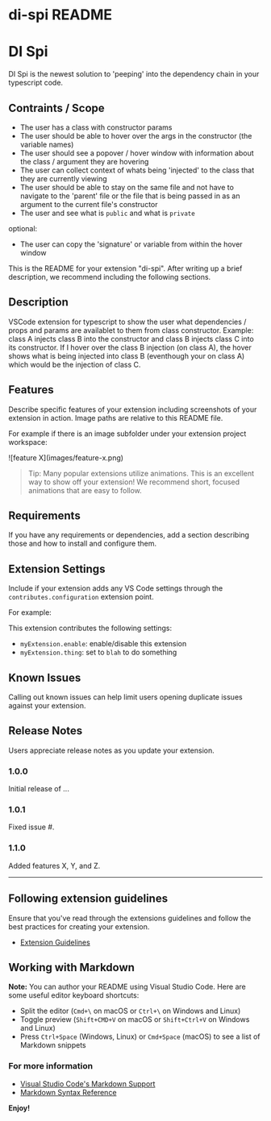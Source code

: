 # di-spi README

# DI Spi
DI Spi is the newest solution to 'peeping' into the dependency chain in your typescript code.

## Contraints / Scope
- The user has a class with constructor params
- The user should be able to hover over the args in the constructor (the variable names)
- The user should see a popover / hover window with information about the class / argument they are hovering
- The user can collect context of whats being 'injected' to the class that they are currently viewing
- The user should be able to stay on the same file and not have to navigate to the 'parent' file or the file that is being passed in as an argument to the current file's constructor
- The user and see what is ```public``` and what is ```private```

optional:

- The user can copy the 'signature' or variable from within the hover window

This is the README for your extension "di-spi". After writing up a brief description, we recommend including the following sections.

## Description
VSCode extension for typescript to show the user what dependencies / props and params are availablet to them from class constructor.
Example: class A injects class B into the constructor and class B injects class C into its constructor. If I hover over the class B injection (on class A), the hover shows what is being injected into class B (eventhough your on class A) which would be the injection of class C.

## Features

Describe specific features of your extension including screenshots of your extension in action. Image paths are relative to this README file.

For example if there is an image subfolder under your extension project workspace:

\!\[feature X\]\(images/feature-x.png\)

> Tip: Many popular extensions utilize animations. This is an excellent way to show off your extension! We recommend short, focused animations that are easy to follow.

## Requirements

If you have any requirements or dependencies, add a section describing those and how to install and configure them.

## Extension Settings

Include if your extension adds any VS Code settings through the `contributes.configuration` extension point.

For example:

This extension contributes the following settings:

* `myExtension.enable`: enable/disable this extension
* `myExtension.thing`: set to `blah` to do something

## Known Issues

Calling out known issues can help limit users opening duplicate issues against your extension.

## Release Notes

Users appreciate release notes as you update your extension.

### 1.0.0

Initial release of ...

### 1.0.1

Fixed issue #.

### 1.1.0

Added features X, Y, and Z.

-----------------------------------------------------------------------------------------------------------
## Following extension guidelines

Ensure that you've read through the extensions guidelines and follow the best practices for creating your extension.

* [Extension Guidelines](https://code.visualstudio.com/api/references/extension-guidelines)

## Working with Markdown

**Note:** You can author your README using Visual Studio Code.  Here are some useful editor keyboard shortcuts:

* Split the editor (`Cmd+\` on macOS or `Ctrl+\` on Windows and Linux)
* Toggle preview (`Shift+CMD+V` on macOS or `Shift+Ctrl+V` on Windows and Linux)
* Press `Ctrl+Space` (Windows, Linux) or `Cmd+Space` (macOS) to see a list of Markdown snippets

### For more information

* [Visual Studio Code's Markdown Support](http://code.visualstudio.com/docs/languages/markdown)
* [Markdown Syntax Reference](https://help.github.com/articles/markdown-basics/)

**Enjoy!**
